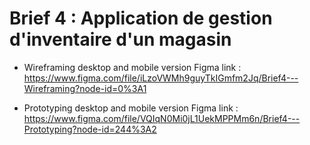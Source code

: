 # Brief 4 : Application de gestion d'inventaire d'un magasin


- Wireframing desktop and mobile version Figma link : https://www.figma.com/file/iLzoVWMh9guyTkIGmfm2Jq/Brief4---Wireframing?node-id=0%3A1

- Prototyping desktop and mobile version Figma link : https://www.figma.com/file/VQIqN0Mi0jL1UekMPPMm6n/Brief4---Prototyping?node-id=244%3A2
